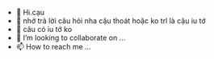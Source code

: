 - 👋 Hi.cạu
- 👀 nhớ trả lời câu hỏi nha cậu thoát hoặc ko trl là cậu iu tớ
- 🌱 câu có iu tớ ko
- 💞️ I’m looking to collaborate on ...
- 📫 How to reach me ...

<!---
Hmuhmu1/Hmuhmu1 is a ✨ special ✨ repository because its `README.md` (this file) appears on your GitHub profile.
You can click the Preview link to take a look at your changes.
--->
